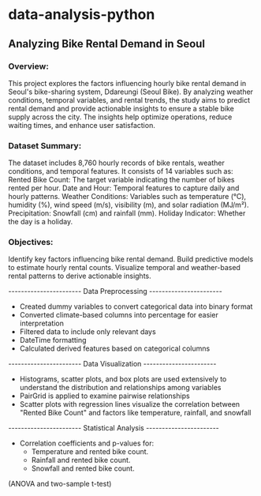 # data-analysis-python
## Analyzing Bike Rental Demand in Seoul

### Overview:
This project explores the factors influencing hourly bike rental demand in Seoul's bike-sharing system, Ddareungi (Seoul Bike). By analyzing weather conditions, temporal variables, and rental trends, the study aims to predict rental demand and provide actionable insights to ensure a stable bike supply across the city. The insights help optimize operations, reduce waiting times, and enhance user satisfaction.

### Dataset Summary:
The dataset includes 8,760 hourly records of bike rentals, weather conditions, and temporal features. It consists of 14 variables such as:
Rented Bike Count: The target variable indicating the number of bikes rented per hour.
Date and Hour: Temporal features to capture daily and hourly patterns.
Weather Conditions: Variables such as temperature (°C), humidity (%), wind speed (m/s), visibility (m), and solar radiation (MJ/m²).
Precipitation: Snowfall (cm) and rainfall (mm).
Holiday Indicator: Whether the day is a holiday.

### Objectives:
Identify key factors influencing bike rental demand.
Build predictive models to estimate hourly rental counts.
Visualize temporal and weather-based rental patterns to derive actionable insights.

----------------------- Data Preprocessing ----------------------- 
- Created dummy variables to convert categorical data into binary format
- Converted climate-based columns into percentage for easier interpretation
- Filtered data to include only relevant days
- DateTime formatting
- Calculated derived features based on categorical columns

----------------------- Data Visualization ----------------------- 
- Histograms, scatter plots, and box plots are used extensively to understand the distribution and relationships among variables
- PairGrid is applied to examine pairwise relationships
- Scatter plots with regression lines visualize the correlation between "Rented Bike Count" and factors like temperature, rainfall, and snowfall

----------------------- Statistical Analysis ----------------------- 
- Correlation coefficients and p-values for: 
  - Temperature and rented bike count.
  - Rainfall and rented bike count.
  - Snowfall and rented bike count.

(ANOVA and two-sample t-test)
